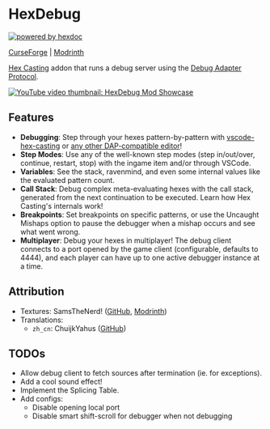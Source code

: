 # HexDebug

[![powered by hexdoc](https://img.shields.io/endpoint?url=https://hexxy.media/api/v0/badge/hexdoc?label=1)](https://github.com/hexdoc-dev/hexdoc)

[CurseForge](https://curseforge.com/minecraft/mc-mods/hexdebug) | [Modrinth](https://modrinth.com/mod/hexdebug)

[Hex Casting](https://github.com/FallingColors/HexMod) addon that runs a debug server using the [Debug Adapter Protocol](https://microsoft.github.io/debug-adapter-protocol).

[![YouTube video thumbnail: HexDebug Mod Showcase](http://img.youtube.com/vi/FEsmrYoNV0A/0.jpg)](http://www.youtube.com/watch?v=FEsmrYoNV0A "HexDebug Mod Showcase")

## Features

- **Debugging**: Step through your hexes pattern-by-pattern with [vscode-hex-casting](https://marketplace.visualstudio.com/items?itemName=object-Object.hex-casting) or [any other DAP-compatible editor](https://microsoft.github.io/debug-adapter-protocol/implementors/tools/)!
- **Step Modes**: Use any of the well-known step modes (step in/out/over, continue, restart, stop) with the ingame item and/or through VSCode.
- **Variables**: See the stack, ravenmind, and even some internal values like the evaluated pattern count.
- **Call Stack**: Debug complex meta-evaluating hexes with the call stack, generated from the next continuation to be executed. Learn how Hex Casting's internals work!
- **Breakpoints**: Set breakpoints on specific patterns, or use the Uncaught Mishaps option to pause the debugger when a mishap occurs and see what went wrong.
- **Multiplayer**: Debug your hexes in multiplayer! The debug client connects to a port opened by the game client (configurable, defaults to 4444), and each player can have up to one active debugger instance at a time.

## Attribution

* Textures: SamsTheNerd! ([GitHub](https://github.com/SamsTheNerd), [Modrinth](https://modrinth.com/user/SamsTheNerd))
* Translations:
  * `zh_cn`: ChuijkYahus ([GitHub](https://github.com/ChuijkYahus))

## TODOs

* Allow debug client to fetch sources after termination (ie. for exceptions).
* Add a cool sound effect!
* Implement the Splicing Table.
* Add configs:
  * Disable opening local port
  * Disable smart shift-scroll for debugger when not debugging

